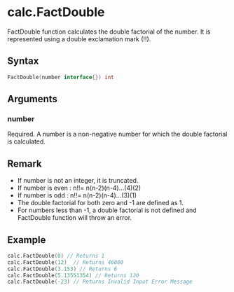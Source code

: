 # calc.FactDouble

FactDouble function calculates the double factorial of the number. It is represented using a double exclamation mark (!!).

## Syntax

```go
FactDouble(number interface{}) int
```

## Arguments

### number

Required. A number is a non-negative number for which the double factorial is calculated.

## Remark

+ If number is not an integer, it is truncated.
+ If number is even : n!!= n(n-2)(n-4)...(4)(2)
+ If number is odd : n!!= n(n-2)(n-4)...(3)(1)
+ The double factorial for both zero and -1 are defined as 1.
+ For numbers less than -1, a double factorial is not defined and FactDouble function will throw an error.

## Example

```Go
calc.FactDouble(0) // Returns 1
calc.FactDouble(12)  // Returns 46080
calc.FactDouble(3.153) // Returns 6
calc.FactDouble(5.13551354) // Returns 120
calc.FactDouble(-23) // Returns Invalid Input Error Message
```
